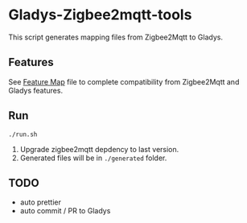 # Gladys-Zigbee2mqtt-tools

This script generates mapping files from Zigbee2Mqtt to Gladys.

## Features

See <a href="./utils/featureMap.js">Feature Map</a> file to complete compatibility from Zigbee2Mqtt and Gladys features.

## Run

```
./run.sh
```

1. Upgrade zigbee2mqtt depdency to last version.
2. Generated files will be in `./generated` folder.

## TODO

 - auto prettier
 - auto commit / PR to Gladys

